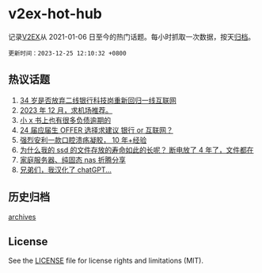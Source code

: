 # v2ex-hot-hub

 记录[V2EX](https://www.v2ex.com/)从 2021-01-06 日至今的热门话题。每小时抓取一次数据，按天[归档](archives)。

`更新时间：2023-12-25 12:10:32 +0800`

## 热议话题

1. [34 岁是否放弃二线银行科技岗重新回归一线互联网](https://www.v2ex.com/t/1003097)
1. [2023 年 12 月，求机场推荐。](https://www.v2ex.com/t/1003117)
1. [小 x 书上也有很多负债逾期的](https://www.v2ex.com/t/1002975)
1. [24 届应届生 OFFER 选择求建议 银行 or 互联网？](https://www.v2ex.com/t/1003010)
1. [强烈安利一款口腔溃疡凝胶， 10 年+经验](https://www.v2ex.com/t/1003115)
1. [为什么我的 ssd 的文件存放的寿命如此的长呢？ 断电放了 4 年了，文件都在](https://www.v2ex.com/t/1003087)
1. [家庭服务器、纯固态 nas 折腾分享](https://www.v2ex.com/t/1003004)
1. [兄弟们，我汉化了 chatGPT...](https://www.v2ex.com/t/1003096)

## 历史归档

[archives](archives)

## License

See the [LICENSE](LICENSE) file for license rights and limitations (MIT).

